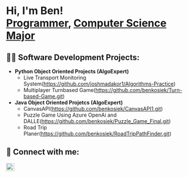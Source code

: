 <h1>Hi, I'm Ben! <br/><a href="https://github.com/benkosiek">Programmer</a>, <a href="https://www.linkedin.com/in/joshmadakor/">Computer Science Major</a>

<h2>👨‍💻 Software Development Projects:</h2>

- <b>Python Object Oriented Projects (AlgoExpert)</b>
  - Live Transport Monitoring System(https://github.com/joshmadakor1/Algorithms-Practice)
  - Multiplayer Turnbased Game(https://github.com/benkosiek/Turn-based-Game.git)
- <b>Java Object Oriented Projetcs (AlgoExpert)</b>
  - CanvasAPI(https://github.com/benkosiek/CanvasAPI1.git)
  - Puzzle Game Using Azure OpenAi and DALLE(https://github.com/benkosiek/Puzzle_Game_Final.git)
  - Road Trip Planer(https://github.com/benkosiek/RoadTripPathFinder.git)


<h2> 🤳 Connect with me:</h2>

[<img align="left" alt="BenedyktKosiek | LinkedIn" width="22px" src="https://cdn.jsdelivr.net/npm/simple-icons@v3/icons/linkedin.svg" />][linkedin]


[linkedin]: https://linkedin.com/in/kosiekbenedykt

<!--
**joshmadakor1/joshmadakor1** is a ✨ _special_ ✨ repository because its `README.md` (this file) appears on your GitHub profile.

Here are some ideas to get you started:

- 🔭 I’m currently working on ...
- 🌱 I’m currently learning ...
- 👯 I’m looking to collaborate on ...
- 🤔 I’m looking for help with ...
- 💬 Ask me about ...
- 📫 How to reach me: ...
- 😄 Pronouns: ...
- ⚡ Fun fact: ...
-->
